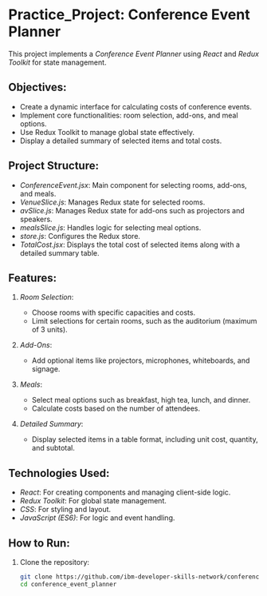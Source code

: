# Practice_Project: Conference Event Planner

This project implements a *Conference Event Planner* using *React* and *Redux Toolkit* for state management.

## Objectives:
- Create a dynamic interface for calculating costs of conference events.
- Implement core functionalities: room selection, add-ons, and meal options.
- Use Redux Toolkit to manage global state effectively.
- Display a detailed summary of selected items and total costs.

## Project Structure:
- *ConferenceEvent.jsx*: Main component for selecting rooms, add-ons, and meals.
- *VenueSlice.js*: Manages Redux state for selected rooms.
- *avSlice.js*: Manages Redux state for add-ons such as projectors and speakers.
- *mealsSlice.js*: Handles logic for selecting meal options.
- *store.js*: Configures the Redux store.
- *TotalCost.jsx*: Displays the total cost of selected items along with a detailed summary table.

## Features:
1. *Room Selection*:  
   - Choose rooms with specific capacities and costs.  
   - Limit selections for certain rooms, such as the auditorium (maximum of 3 units).  

2. *Add-Ons*:  
   - Add optional items like projectors, microphones, whiteboards, and signage.  

3. *Meals*:  
   - Select meal options such as breakfast, high tea, lunch, and dinner.  
   - Calculate costs based on the number of attendees.  

4. *Detailed Summary*:  
   - Display selected items in a table format, including unit cost, quantity, and subtotal.  

## Technologies Used:
- *React*: For creating components and managing client-side logic.
- *Redux Toolkit*: For global state management.
- *CSS*: For styling and layout.
- *JavaScript (ES6)*: For logic and event handling.

## How to Run:
1. Clone the repository:
   ```bash
   git clone https://github.com/ibm-developer-skills-network/conference_event_planner.git
   cd conference_event_planner